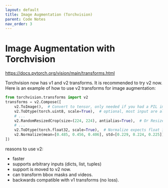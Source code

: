 ```yaml
---
layout: default
title: Image Augmentation (Torchvision)
parent: Code Notes
nav_order: 3
---
```


# Image Augmentation with Torchvision

https://docs.pytorch.org/vision/main/transforms.html

Torchvision now has v1 and v2 transforms. It is recommended to try v2 now. Here is an example of how to use v2 transforms for image augmentation:


```python
from torchvision.transforms import v2
transforms = v2.Compose([
    v2.ToImage(),  # Convert to tensor, only needed if you had a PIL image
    v2.ToDtype(torch.uint8, scale=True),  # optional, most input are already uint8 at this point
    # ...
    v2.RandomResizedCrop(size=(224, 224), antialias=True),  # Or Resize(antialias=True)
    # ...
    v2.ToDtype(torch.float32, scale=True),  # Normalize expects float input
    v2.Normalize(mean=[0.485, 0.456, 0.406], std=[0.229, 0.224, 0.225]),
])
```

reasons to use v2:
- faster
- supports arbitrary inputs (dicts, list, tuples)
- support is moved to v2 now.
- can transform bbox masks and videos.
- backwards compatible with v1 transforms (no loss).




